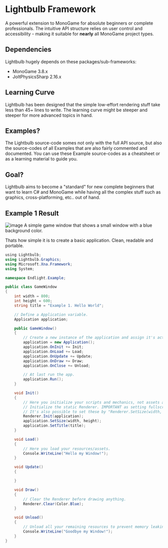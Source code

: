 # Lightbulb Framework
A powerful extension to MonoGame for absolute beginners or complete professionals. The intuitive API structure relies on user control and accessibility - making it suitable for **nearly** all MonoGame project types.

## Dependencies
Lightbulb hugely depends on these packages/sub-frameworks:
* MonoGame 3.8.x
* JoltPhysicsSharp 2.16.x

## Learning Curve
Lightbulb has been designed that the simple low-effort rendering stuff take less than 45+ lines to write. The learning curve might be steeper and steeper for more advanced topics in hand.

## Examples?
The Lightbulb source-code somes not only with the full API source, but also the source-codes of all Examples that are also fairly commented and documented. You can use these Example source-codes as a cheatsheet or as a learning material to guide you.

## Goal?
Lightbulb aims to become a "standard" for new complete beginners that want to learn C# and MonoGame while having all the complex stuff such as graphics, cross-platforming, etc.. out of hand.

## Example 1 Result
![image](https://github.com/user-attachments/assets/c114ba15-95ba-42fb-a581-77928ffdcd96)
A simple game window that shows a small window with a blue background color.

Thats how simple it is to create a basic application. Clean, readable and portable.
```c#
﻿using Lightbulb;
using Lightbulb.Graphics;
using Microsoft.Xna.Framework;
using System;

namespace Endlight.Example;

public class GameWindow
{
    int width = 800;
    int height = 600;
    string title = "Example 1. Hello World";

    // Define a Application variable.
    Application application;

    public GameWindow()
    {
        // Create a new instance of the application and assign it's action methods.
        application = new Application();
        application.OnInit += Init;
        application.OnLoad += Load;
        application.OnUpdate += Update;
        application.OnDraw += Draw;
        application.OnClose += Unload;

        // At last run the app.
        application.Run();
    }

    void Init()
    {
        // Here you initialize your scripts and mechanics, not assets and resources.
        // Initialize the static Renderer. IMPORTANT as setting fullscreen, size and other graphics resizing depends on the Renderer.
        // It's also possible to set these by "Renderer.SetSize(width, height);".
        Renderer.Init(application);
        application.SetSize(width, height);
        application.SetTitle(title);
    }

    void Load()
    {
        // Here you load your resources/assets.
        Console.WriteLine("Hello my Window!");
    }

    void Update()
    {

    }

    void Draw()
    {
        // Clear the Renderer before drawing anything.
        Renderer.Clear(Color.Blue);
    }

    void Unload()
    {
        // Unload all your remaining resources to prevent memory leaking.
        Console.WriteLine("Goodbye my Window!");
    }
}
```
